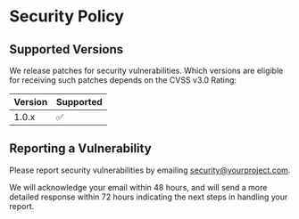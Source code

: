 # Security Policy

## Supported Versions

We release patches for security vulnerabilities. Which versions are eligible for receiving such patches depends on the CVSS v3.0 Rating:

| Version | Supported          |
| ------- | ------------------ |
| 1.0.x   | :white_check_mark: |

## Reporting a Vulnerability

Please report security vulnerabilities by emailing [security@yourproject.com](mailto:security@yourproject.com).

We will acknowledge your email within 48 hours, and will send a more detailed response within 72 hours indicating the next steps in handling your report. 